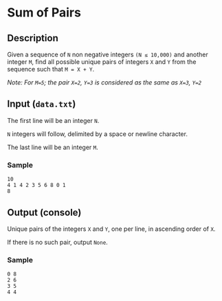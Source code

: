 # Sum of Pairs

## Description
Given a sequence of `N` non negative integers `(N ≤ 10,000)` and another integer `M`, find all possible unique pairs of integers `X` and `Y` from the sequence such that `M = X + Y`. 

*Note: For `M=5`; the pair `X=2`, `Y=3` is considered as the same as `X=3`, `Y=2`*

## Input (`data.txt`)
The first line will be an integer `N`. 

`N` integers will follow, delimited by a space or newline character.

The last line will be an integer `M`.

### Sample
```
10
4 1 4 2 3 5 6 8 0 1 
8
```

## Output (console)
Unique pairs of the integers `X` and `Y`, one per line, in ascending order of `X`.

If there is no such pair, output `None`.

### Sample
```
0 8
2 6
3 5
4 4
```
